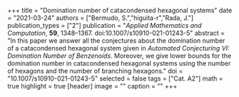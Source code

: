 +++
title = "Domination number of catacondensed hexagonal systems"
date = "2021-03-24"
authors = ["Bermudo, S.","higuita-r","Rada, J."]
publication_types = ["2"]
publication = "*Applied Mathematics and Computation*, **59**, 1348–1367. doi:10.1007/s10910-021-01243-5"
abstract = "In this paper we answer all the conjectures about the domination number of a catacondensed hexagonal system given in *Automated Conjecturing VI: Domination Number of Benzenoids*. Moreover, we give lower bounds for the domination number in catacondensed hexagonal systems using the number of hexagons and the number of branching hexagons."
doi = "10.1007/s10910-021-01243-5"
selected = false
tags = ["Cat. A2"]
math = true
highlight = true
[header]
image = ""
caption = ""
+++

